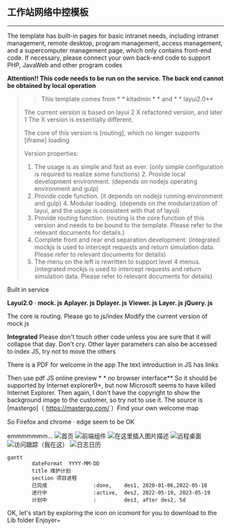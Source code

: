 ﻿## 工作站网络中控模板
---
The template has built-in pages for basic intranet needs, including intranet management, remote desktop, program management, access management, and a supercomputer management page, which only contains front-end code. If necessary, please connect your own back-end code to support PHP, JavaWeb and other program codes

**Attention!! This code needs to be run on the service. The back end cannot be obtained by local operation**
>>This template comes from * * kitadmin * * and * * layui2.0**
>
>The current version is based on layui 2 X refactored version, and later 1 The X version is essentially different.
>
>The core of this version is [routing], which no longer supports [iframe] loading
>
>Version properties:
>
>1. The usage is as simple and fast as ever. (only simple configuration is required to realize some functions) 2. Provide local development environment. (depends on nodejs operating environment and gulp)
>3. Provide code function. (it depends on nodejs running environment and gulp) 4. Modular loading. (depends on the modularization of layui, and the usage is consistent with that of layui)
>5. Provide routing function. (routing is the core function of this version and needs to be bound to the template. Please refer to the relevant documents for details.)
>6. Complete front and rear end separation development. (integrated mockjs is used to intercept requests and return simulation data. Please refer to relevant documents for details)
>7. The menu on the left is rewritten to support level 4 menus. (integrated mockjs is used to intercept requests and return simulation data. Please refer to relevant documents for details)



Built in service

**Layui2.0** · **mock. js** **Aplayer. js** **Dplayer. js** **Viewer. js** **Layer. js** **jQuery. js**



The core is routing. Please go to js/index Modify the current version of mock js

**Integrated** Please don't touch other code unless you are sure that it will collapse that day. Don't cry. Other layer parameters can also be accessed to index JS, try not to move the others



There is a PDF for welcome in the app The text introduction in JS has links

Then use pdf JS online preview * * no browser interface** So it should be supported by Internet explorer9+, but now Microsoft seems to have killed Internet Explorer. Then again, I don't have the copyright to show the background image to the customer, so try not to use it. The source is [mastergo]（ https://mastergo.com/ ）Find your own welcome map

So Firefox and chrome · edge seem to be OK

emmmmmmm...
![首页](https://img-blog.csdnimg.cn/0542ee2bbef148a697360ef96462512f.png#pic_center)
![前端组件](https://img-blog.csdnimg.cn/4b930f7404e645fdb3088a7bcd41a037.png#pic_center)
![在这里插入图片描述](https://img-blog.csdnimg.cn/3d4d90e0b5904a8ea936cd7b166013a5.png#pic_center)
![远程桌面](https://img-blog.csdnimg.cn/ee0d3a416c59432fbaef68561ebb517c.png#pic_center)
![访问跟踪（我在这）](https://img-blog.csdnimg.cn/56dce4dee32a4f63ba5d0cab24136e3f.png#pic_center)
![日志日历](https://img-blog.csdnimg.cn/f5ddd4e71f84446d9cd3022a9a1d4f1f.png#pic_center)

```mermaid
gantt
        dateFormat  YYYY-MM-DD
        title 维护计划
        section 项目进程
        已完成               :done,    des1, 2020-01-06,2022-05-18
        进行中               :active,  des2, 2022-05-19, 2023-05-19
        计划中               :         des3, after des2, 5d
```
OK, let's start by exploring the icon on icomont for you to download to the Lib folder Enjoyer~ 
